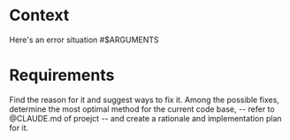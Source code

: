 # Context
Here's an error situation 
#$ARGUMENTS

# Requirements
Find the reason for it and suggest ways to fix it.
Among the possible fixes, determine the most optimal method for the current code base,
-- refer to @CLAUDE.md of proejct -- and create a rationale and implementation plan for it.
